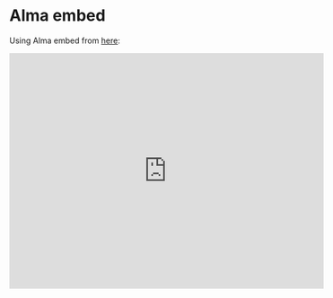 # Alma embed

Using Alma embed from [here](https://librarysearch.cardiff.ac.uk/permalink/44WHELF_CAR/1fseqj3/alma9911998378302420):

<iframe src="https://librarysearch.cardiff.ac.uk/view/UniversalViewer/44WHELF_CAR/12206137520002420#?updateStatistics=false&c=0&m=0&s=0&cv=0&config=&locales=en-GB:English (GB),cy-GB:Cymraeg,fr-FR:Français (FR),pl-PL:Polski,sv-SE:Svenska,xx-XX:English (GB) (xx-XX)&xywh=-1625,-308,6859,6155&r=0&embedded=true" width="560" height="420" allowfullscreen frameborder="0"></iframe>
